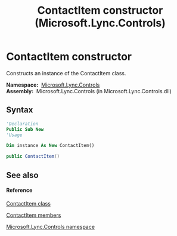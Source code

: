 ﻿---
title: ContactItem constructor  (Microsoft.Lync.Controls)
TOCTitle: 'ContactItem constructor '
ms:assetid: M:Microsoft.Lync.Controls.ContactItem.#ctor_DI_3_UC_OCS14MrefLyncWPF
ms:mtpsurl: https://msdn.microsoft.com/en-us/library/microsoft.lync.controls.contactitem_di_3_uc_ocs14mreflyncwpf.contactitem_di_3_uc_ocs14mreflyncwpf(v=office.15)
ms:contentKeyID: 48595363
ms.date: 07/28/2014
mtps_version: v=office.15
f1_keywords:
- Microsoft.Lync.Controls.ContactItem.ContactItem
dev_langs:
- CSharp
- JScript
- VB
- other
---

# ContactItem constructor

Constructs an instance of the ContactItem class.

**Namespace:**  [Microsoft.Lync.Controls](microsoft-lync-controls-namespace_1.md)  
**Assembly:**  Microsoft.Lync.Controls (in Microsoft.Lync.Controls.dll)

## Syntax

``` vb
'Declaration
Public Sub New
'Usage

Dim instance As New ContactItem()
```

``` csharp
public ContactItem()
```

## See also

#### Reference

[ContactItem class](contactitem-class-microsoft-lync-controls_1.md)

[ContactItem members](contactitem-members-microsoft-lync-controls_1.md)

[Microsoft.Lync.Controls namespace](microsoft-lync-controls-namespace_1.md)

